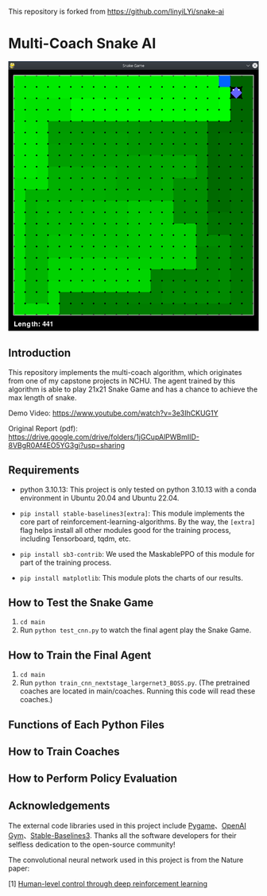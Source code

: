 This repository is forked from https://github.com/linyiLYi/snake-ai
# Multi-Coach Snake AI
<img src="Snake_win.png">

## Introduction
This repository implements the multi-coach algorithm, which originates from one of my capstone projects in NCHU.
The agent trained by this algorithm is able to play 21x21 Snake Game and has a chance to achieve the max length of snake.

Demo Video: https://www.youtube.com/watch?v=3e3IhCKUG1Y

Original Report (pdf): https://drive.google.com/drive/folders/1jGCupAlPWBmIID-8VBgR0Af4EO5YG3gi?usp=sharing

## Requirements
* python 3.10.13: This project is only tested on python 3.10.13 with a conda environment in Ubuntu 20.04 and Ubuntu 22.04.

* ```pip install stable-baselines3[extra]```: This module implements the core part of reinforcement-learning-algorithms. By the way, the ```[extra]``` flag helps install all other modules good for the training process, including Tensorboard, tqdm, etc.

* ```pip install sb3-contrib```: We used the MaskablePPO of this module for part of the training process.

* ```pip install matplotlib```: This module plots the charts of our results.

## How to Test the Snake Game
1. ```cd main```
2. Run ```python test_cnn.py``` to watch the final agent play the Snake Game.

## How to Train the Final Agent
1. ```cd main```
2. Run ```python train_cnn_nextstage_largernet3_BOSS.py```. (The pretrained coaches are located in main/coaches. Running this code will read these coaches.)

## Functions of Each Python Files

## How to Train Coaches

## How to Perform Policy Evaluation

## Acknowledgements
The external code libraries used in this project include [Pygame](https://www.pygame.org/news)、[OpenAI Gym](https://github.com/openai/gym)、[Stable-Baselines3](https://stable-baselines3.readthedocs.io/en/master/). Thanks all the software developers for their selfless dedication to the open-source community!

The convolutional neural network used in this project is from the Nature paper:

[1] [Human-level control through deep reinforcement learning](https://www.nature.com/articles/nature14236)
